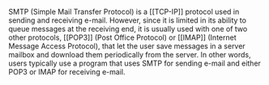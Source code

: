 SMTP (Simple Mail Transfer Protocol) is a [[TCP-IP]] protocol used in sending and receiving e-mail. However, since it is limited in its ability to queue messages at the receiving end, it is usually used with one of two other protocols, [[POP3]] (Post Office Protocol) or [[IMAP]] (Internet Message Access Protocol), that let the user save messages in a server mailbox and download them periodically from the server. In other words, users typically use a program that uses SMTP for sending e-mail and either POP3 or IMAP for receiving e-mail.